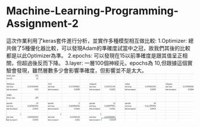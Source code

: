 # Machine-Learning-Programming-Assignment-2
這次作業利用了keras套件進行分析，並實作多種模型相互做比較:
1.Optimizer:
  總共做了5種優化器比較，可以發現Adam的準確度試當中之冠，故我們其後的比較都是以此Optimizer為準。
2.epochs:
  可以發現在15以前準確度是跟其值呈正相關，但超過後反而下降。
3.layer:
  一層100個神經元，epochs為 10,但跟據這個實驗會發現，雖然層數多少會影響準確度，但影響並不是太大。
![image](https://github.com/glaysyou/Machine-Learning-Programming-Assignment-2/blob/master/D.jpg)
